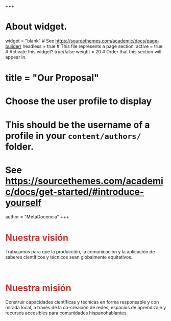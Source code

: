 +++
# About widget.
widget = "blank"  # See https://sourcethemes.com/academic/docs/page-builder/
headless = true  # This file represents a page section.
active = true  # Activate this widget? true/false
weight = 20  # Order that this section will appear in.

# title = "Our Proposal"

# Choose the user profile to display
# This should be the username of a profile in your `content/authors/` folder.
# See https://sourcethemes.com/academic/docs/get-started/#introduce-yourself
author = "MetaDocencia"
+++

<div class="container">
  <div class="row align-items-start">
    <div class="col-12 col-lg-4">
      <h1 style="color:#C83737;">Nuestra visión</h1>
    </div>
    <div class="col-12 col-lg-8">
      Trabajamos para que la producción, la comunicación y la aplicación de saberes científicos y técnicos sean globalmente equitativos.
    </div>
  </div>
</div>

<p>&nbsp;</p>

<div class="container">
  <div class="row align-items-start">
    <div class="col-12 col-lg-4">
      <h1 style="color:#C83737;">Nuestra misión</h1>
    </div>
    <div class="col-12 col-lg-8">
      Construir capacidades científicas y técnicas en forma responsable y con mirada local, a través de la co-creación de redes, espacios de aprendizaje y recursos accesibles para comunidades hispanohablantes.
    </div>
  </div>
</div>


